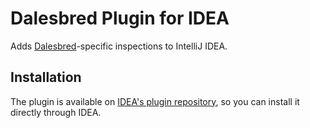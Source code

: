 Dalesbred Plugin for IDEA
=========================

Adds [Dalesbred](https://bitbucket.org/evidentsolutions/dalesbred)-specific inspections to IntelliJ IDEA.

Installation
------------

The plugin is available on [IDEA's plugin repository](http://plugins.jetbrains.com/plugin/7313),
so you can install it directly through IDEA.
